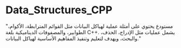 # Data_Structures_CPP
"مستودع يحتوي على أمثلة عملية لهياكل البيانات مثل القوائم المترابطة، الأكوام، الطوابير، والمصفوفات الديناميكية بلغة C++. يشمل عمليات مثل الإدراج، الحذف، والبحث، ويهدف لتعليم وتنفيذ المفاهيم الأساسية لهياكل البيانات."
